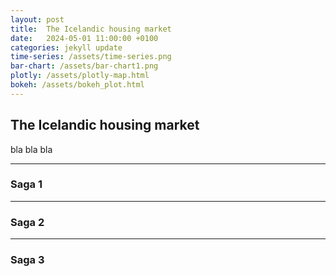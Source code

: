 ```yaml
---
layout: post
title:  The Icelandic housing market
date:   2024-05-01 11:00:00 +0100
categories: jekyll update
time-series: /assets/time-series.png
bar-chart: /assets/bar-chart1.png
plotly: /assets/plotly-map.html
bokeh: /assets/bokeh_plot.html
---
```

## The Icelandic housing market

bla bla bla

---

### Saga 1

---

### Saga 2

---

### Saga 3
